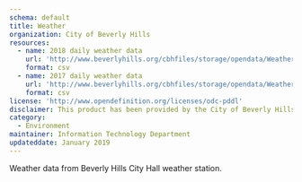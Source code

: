 ```yaml
---
schema: default
title: Weather
organization: City of Beverly Hills
resources:
  - name: 2018 daily weather data
    url: 'http://www.beverlyhills.org/cbhfiles/storage/opendata/Weather2018.csv'
    format: csv
  - name: 2017 daily weather data
    url: 'http://www.beverlyhills.org/cbhfiles/storage/opendata/Weather2017.csv'
    format: csv
license: 'http://www.opendefinition.org/licenses/odc-pddl'
disclaimer: This product has been provided by the City of Beverly Hills on as as-is basis for informational purposes. No warranty is made by the City of Beverly Hills regarding specific accuracy, completeness, or fitness for any particular purpose or use of any data made available on the City’s Open Data Portal. The City reserves the right to discontinue availability of content on the Open Data Portal at any time and for any reason.
category:
  - Environment
maintainer: Information Technology Department
updateddate: January 2019
---
```

Weather data from Beverly Hills City Hall weather station.
